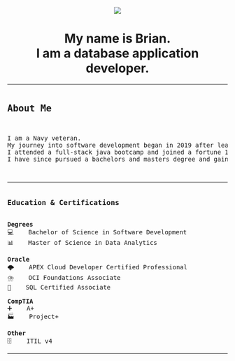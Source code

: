 <p align="center"> 
    <img src="https://capsule-render.vercel.app/api?animation=fadeIn&type=waving&color=gradient&height=100&section=header&text=Welcome!"/>
</p>

<h1 align = "center">
    My name is Brian.<br>
    I am a database application developer.
</h1>
<hr>
<pre>
<h2>About Me</h2>
<p>I am a Navy veteran.
My journey into software development began in 2019 after leaving the military.
I attended a full-stack java bootcamp and joined a fortune 100 company as a developer shortly after.
I have since pursued a bachelors and masters degree and gained several industry-relevant certifications.
</p>
</pre>
<hr>
<pre>
<h3>Education & Certifications</h3>
<strong>Degrees</strong>
💻    Bachelor of Science in Software Development
📊    Master of Science in Data Analytics<br>
<strong>Oracle</strong>
🌩️    APEX Cloud Developer Certified Professional
⛈️    OCI Foundations Associate
💾    SQL Certified Associate<br>
<strong>CompTIA</strong>
➕    A+ 
🏭    Project+<br>
<strong>Other</strong>
🗄️    ITIL v4
</pre>
<hr>
